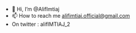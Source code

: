 - 👋 Hi, I’m @AlifImtiaj
- 📫 How to reach me alifimtiaj.official@gmail.com
- On twitter : alifIMTIAJ_2

<!---
AlifImtiaj/AlifImtiaj is a ✨ special ✨ repository because its `README.md` (this file) appears on your GitHub profile.
You can click the Preview link to take a look at your changes.
--->
